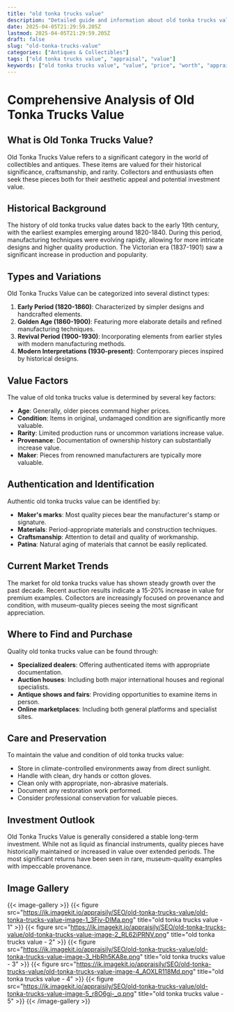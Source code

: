 ```yaml
---
title: "old tonka trucks value"
description: "Detailed guide and information about old tonka trucks value"
date: 2025-04-05T21:29:59.205Z
lastmod: 2025-04-05T21:29:59.205Z
draft: false
slug: "old-tonka-trucks-value"
categories: ["Antiques & Collectibles"]
tags: ["old tonka trucks value", "appraisal", "value"]
keywords: ["old tonka trucks value", "value", "price", "worth", "appraisal"]
---
```


# Comprehensive Analysis of Old Tonka Trucks Value

## What is Old Tonka Trucks Value?

Old Tonka Trucks Value refers to a significant category in the world of collectibles and antiques. These items are valued for their historical significance, craftsmanship, and rarity. Collectors and enthusiasts often seek these pieces both for their aesthetic appeal and potential investment value.

## Historical Background

The history of old tonka trucks value dates back to the early 19th century, with the earliest examples emerging around 1820-1840. During this period, manufacturing techniques were evolving rapidly, allowing for more intricate designs and higher quality production. The Victorian era (1837-1901) saw a significant increase in production and popularity.

## Types and Variations

Old Tonka Trucks Value can be categorized into several distinct types:

1. **Early Period (1820-1860)**: Characterized by simpler designs and handcrafted elements.
2. **Golden Age (1860-1900)**: Featuring more elaborate details and refined manufacturing techniques.
3. **Revival Period (1900-1930)**: Incorporating elements from earlier styles with modern manufacturing methods.
4. **Modern Interpretations (1930-present)**: Contemporary pieces inspired by historical designs.

## Value Factors

The value of old tonka trucks value is determined by several key factors:

- **Age**: Generally, older pieces command higher prices.
- **Condition**: Items in original, undamaged condition are significantly more valuable.
- **Rarity**: Limited production runs or uncommon variations increase value.
- **Provenance**: Documentation of ownership history can substantially increase value.
- **Maker**: Pieces from renowned manufacturers are typically more valuable.

## Authentication and Identification

Authentic old tonka trucks value can be identified by:

- **Maker's marks**: Most quality pieces bear the manufacturer's stamp or signature.
- **Materials**: Period-appropriate materials and construction techniques.
- **Craftsmanship**: Attention to detail and quality of workmanship.
- **Patina**: Natural aging of materials that cannot be easily replicated.

## Current Market Trends

The market for old tonka trucks value has shown steady growth over the past decade. Recent auction results indicate a 15-20% increase in value for premium examples. Collectors are increasingly focused on provenance and condition, with museum-quality pieces seeing the most significant appreciation.

## Where to Find and Purchase

Quality old tonka trucks value can be found through:

- **Specialized dealers**: Offering authenticated items with appropriate documentation.
- **Auction houses**: Including both major international houses and regional specialists.
- **Antique shows and fairs**: Providing opportunities to examine items in person.
- **Online marketplaces**: Including both general platforms and specialist sites.

## Care and Preservation

To maintain the value and condition of old tonka trucks value:

- Store in climate-controlled environments away from direct sunlight.
- Handle with clean, dry hands or cotton gloves.
- Clean only with appropriate, non-abrasive materials.
- Document any restoration work performed.
- Consider professional conservation for valuable pieces.

## Investment Outlook

Old Tonka Trucks Value is generally considered a stable long-term investment. While not as liquid as financial instruments, quality pieces have historically maintained or increased in value over extended periods. The most significant returns have been seen in rare, museum-quality examples with impeccable provenance.


## Image Gallery

{{< image-gallery >}}
  {{< figure src="https://ik.imagekit.io/appraisily/SEO/old-tonka-trucks-value/old-tonka-trucks-value-image-1_3Fiv-DIMa.png" title="old tonka trucks value - 1" >}}
  {{< figure src="https://ik.imagekit.io/appraisily/SEO/old-tonka-trucks-value/old-tonka-trucks-value-image-2_RL62iPRNV.png" title="old tonka trucks value - 2" >}}
  {{< figure src="https://ik.imagekit.io/appraisily/SEO/old-tonka-trucks-value/old-tonka-trucks-value-image-3_HbRh5KA8e.png" title="old tonka trucks value - 3" >}}
  {{< figure src="https://ik.imagekit.io/appraisily/SEO/old-tonka-trucks-value/old-tonka-trucks-value-image-4_AOXLR118Md.png" title="old tonka trucks value - 4" >}}
  {{< figure src="https://ik.imagekit.io/appraisily/SEO/old-tonka-trucks-value/old-tonka-trucks-value-image-5_r8O6gj-_q.png" title="old tonka trucks value - 5" >}}
{{< /image-gallery >}}

